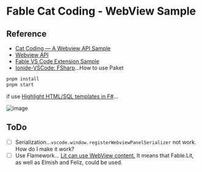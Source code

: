 # Fable Cat Coding - WebView Sample

## Reference

- [Cat Coding — A Webview API Sample](https://github.com/microsoft/vscode-extension-samples/tree/main/webview-sample)
- [Webview API](https://code.visualstudio.com/api/extension-guides/webview)
- [Fable VS Code Extension Sample](https://github.com/fable-compiler/fable-vscode-extension)
- [Ionide-VSCode: FSharp](https://github.com/ionide/ionide-vscode-fsharp)...How to use Paket

```sh
pnpm install
pnpm start
```

if use [Highlight HTML/SQL templates in F#](https://marketplace.visualstudio.com/items?itemName=alfonsogarciacaro.vscode-template-fsharp-highlight)...

![image](https://user-images.githubusercontent.com/16532218/143421409-256e1e71-59dd-4817-88fc-289be24ccd53.png)

## ToDo

- [ ] Serialization...`vscode.window.registerWebviewPanelSerializer` not work. How do I make it work?
- [ ] Use Flamework... [Lit can use WebView content.](https://rodydavis.com/posts/lit-vscode-extension/) It means that Fable.Lit, as well as Elmish and Feliz, could be used.
